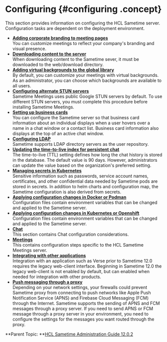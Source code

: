 # Configuring {#configuring .concept}

This section provides information on configuring the HCL Sametime server. Configuration tasks are dependent on the deployment environment.

-   **[Adding corporate branding to meeting pages](customize_branding.md)**  
You can customize meetings to reflect your company's branding and visual presence.
-   **[Downloading content to the server](download_content.md)**  
When downloading content to the Sametime sever, it must be downloaded to the web/download directory.
-   **[Adding virtual backgrounds to the global library](t_configure_default_virtual_background.md)**  
By default, you can customize your meetings with virtual backgrounds. As an administrator, you can choose which backgrounds are available to all users.
-   **[Configuring alternate STUN servers](configuring_stun.md)**  
Sametime Meetings uses public Google STUN servers by default. To use different STUN servers, you must complete this procedure before installing Sametime Meetings.
-   **[Setting up business cards](admin_st_buscard.md)**  
You can configure the Sametime server so that business card information about an individual displays when a user hovers over a name in a chat window or a contact list. Business card information also displays at the top of an active chat window.
-   **[Configuring LDAP](configuring_ldap.md)**  
Sametime supports LDAP directory servers as the user repository.
-   **[Updating the time-to-live index for persistent chat](update_ttl_index.md)**  
The time-to-live \(TTL\) setting defines how long the chat history is stored in the database. The default value is 90 days. However, administrators can update the value based on the organization's preferred setting.
-   **[Managing secrets in Kubernetes](managing_secrets_kubernetes.md)**  
Sensitive information such as passwords, service account names, certificates, and other confidential data needed by Sametime pods are stored in secrets. In addition to helm charts and configuration map, the Sametime configuration is also derived from secrets.
-   **[Applying configuration changes in Docker or Podman](apply_configchanges_docker.md)**  
Configuration files contain environment variables that can be changed and applied to the Sametime server.
-   **[Applying configuration changes in Kubernetes or Openshift](apply_configchanges_kubernetes.md)**  
Configuration files contain environment variables that can be changed and applied to the Sametime server.
-   **[Chat](chat_configuring.md)**  
This section contains Chat configuration considerations.
-   **[Meetings](meetings_configuring.md)**  
This contains configuration steps specific to the HCL Sametime Meetings server.
-   **[Integrating with other applications](verse_integration.md)**  
Integration with an application such as Verse prior to Sametime 12.0 requires the legacy web-client interface. Beginning in Sametime 12.0 the legacy web-client is not enabled by default, but can enabled when needed for integration with other products.
-   **[Push messaging through a proxy](t_push_proxy.md)**  
Depending on your network settings, your firewalls could prevent Sametime proxy from connecting to push networks like Apple Push Notification Service \(APNS\) and Firebase Cloud Messaging \(FCM\) through the Internet. Sametime supports the sending of APNS and FCM messages through a proxy server. If you need to send APNS or FCM message through a proxy server in your environment, you need to configure the settings for the messages you want routed through the proxy.

**Parent Topic:  **[HCL Sametime Administration Guide 12.0.2](administrator_doc.md)

